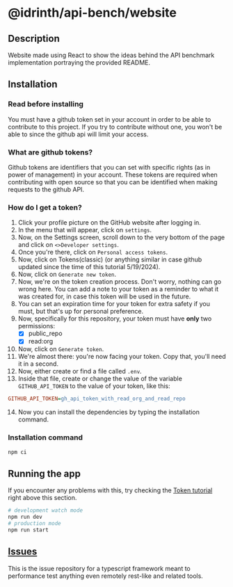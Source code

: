 # @idrinth/api-bench/website

## Description

Website made using React to show the ideas behind the API benchmark 
implementation portraying the provided README.

## Installation

### Read before installing

You must have a github token set in your account in order to be able to 
contribute to this project. If you try to contribute without one, you 
won't be able to since the github api will limit your access.

### What are github tokens?

Github tokens are identifiers that you can set with specific rights
(as in power of management) in your account. These tokens are required 
when contributing with open source so that you can be identified when 
making requests to the github API.

### How do I get a token?

1) Click your profile picture on the GitHub website after logging in.
2) In the menu that will appear, click on `settings`.
3) Now, on the Settings screen, scroll down to the very bottom of the 
   page and click on `<>Developer settings`.
4) Once you're there, click on `Personal access tokens`.
5) Now, click on Tokens(classic) (or anything similar in case github 
   updated since the time of this tutorial 5/19/2024).
6) Now, click on `Generate new token`.
7) Now, we're on the token creation process. Don't worry, nothing can go 
   wrong here. You can add a note to your token as a reminder to what it 
   was created for, in case this token will be used in the future.
8) You can set an expiration time for your token for extra safety if you 
   must, but that's up for personal preference.
9) Now, specifically for this repository, your token must have **only** two 
   permissions:
   - [X] public_repo
   - [X] read:org
10) Now, click on `Generate token`.
11) We're almost there: you're now facing your token. Copy that, you'll 
    need it in a second.
12) Now, either create or find a file called `.env`.
13) Inside that file, create or change the value of the variable 
    `GITHUB_API_TOKEN` to the value of your token, like this:

```ini
GITHUB_API_TOKEN=gh_api_token_with_read_org_and_read_repo
```

14) Now you can install the dependencies by typing the installation 
    command.


### Installation command

```bash
npm ci
```

## Running the app
If you encounter any problems with this, try checking the 
[Token tutorial](#how-do-i-get-a-token) right above this section.



```bash
# development watch mode
npm run dev
# production mode
npm run start
```
## [Issues](https://github.com/idrinth-api-bench/issues)

This is the issue repository for a typescript framework meant to 
performance test anything even remotely rest-like and related tools.

